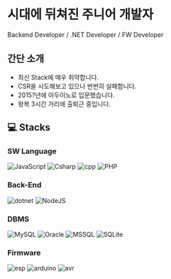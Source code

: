 # 시대에 뒤쳐진 주니어 개발자
Backend Developer / .NET Developer / FW Developer


## 간단 소개
- 최신 Stack에 매우 취약합니다.
- CSR을 시도해보고 있으나 번번히 실패합니다.
- 2015?년에 아두이노로 입문했습니다.
- 왕복 3시간 거리에 출퇴근 중입니다.


## :computer: Stacks
### SW Language

![JavaScript](https://img.shields.io/badge/JavaScript-F7DF1E?&style=for-the-badge&logo=JavaScript&logoColor=black)
![Csharp](https://custom-icon-badges.demolab.com/badge/C%23-239120?style=for-the-badge&logo=cshrp)
![cpp](https://img.shields.io/badge/C%2B%2B-00599C?style=for-the-badge&logo=C%2B%2B)
![PHP](https://img.shields.io/badge/php-%23777BB4?style=for-the-badge&logo=php&logoColor=white)

### Back-End
![dotnet](https://img.shields.io/badge/dotnet-512BD4?style=for-the-badge&logo=.NET)
![NodeJS](https://img.shields.io/badge/Node.js-6DA55F?style=for-the-badge&logo=node.js&logoColor=white)

### DBMS
![MySQL](https://img.shields.io/badge/MySQL-4479A1?style=for-the-badge&logo=mysql&logoColor=white)
![Oracle](https://custom-icon-badges.demolab.com/badge/Oracle-F80000?style=for-the-badge&logo=oracle&logoColor=white)
![MSSQL](https://img.shields.io/badge/MSSQL-CC2927?style=for-the-badge&logo=mssql)
![SQLite](https://img.shields.io/badge/SQLite-%2307405e?style=for-the-badge&logo=sqlite&logoColor=white)

### Firmware
![esp](https://img.shields.io/badge/espressif-E7352C?style=for-the-badge&logo=espressif&logoColor=white)
![arduino](https://img.shields.io/badge/arduino-00878F?style=for-the-badge&logo=arduino&logoColor=white)
![avr](https://img.shields.io/badge/AVR-EF2421?style=for-the-badge&logo=microchip&logoColor=white)
